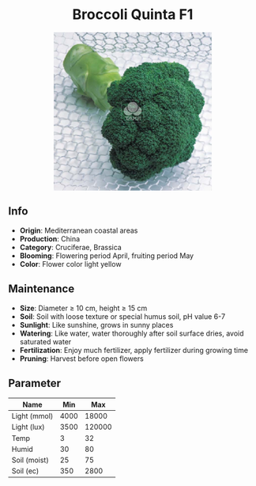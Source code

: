 <h1 align='center'>Broccoli Quinta F1</h1>
<p align="center">
    <img 
        align='center'
        width='320'
        src="../images/broccoli quinta f1.png" 
        alt='Broccoli Quinta F1' />
</p>

## Info

 - **Origin**: Mediterranean coastal areas
 - **Production**: China
 - **Category**: Cruciferae, Brassica
 - **Blooming**: Flowering period April, fruiting period May
 - **Color**: Flower color light yellow

## Maintenance

 - **Size**: Diameter ≥ 10 cm, height ≥ 15 cm
 - **Soil**: Soil with loose texture or special humus soil, pH value 6-7
 - **Sunlight**: Like sunshine, grows in sunny places
 - **Watering**: Like water, water thoroughly after soil surface dries, avoid saturated water
 - **Fertilization**: Enjoy much fertilizer, apply fertilizer during growing time
 - **Pruning**: Harvest before open flowers

## Parameter

| Name         | Min  | Max   |
|--------------|------|-------|
| Light (mmol) | 4000 | 18000  |
| Light (lux)  | 3500 | 120000 |
| Temp         | 3    | 32    |
| Humid        | 30   | 80    |
| Soil (moist) | 25   | 75    |
| Soil (ec)    | 350  | 2800  |